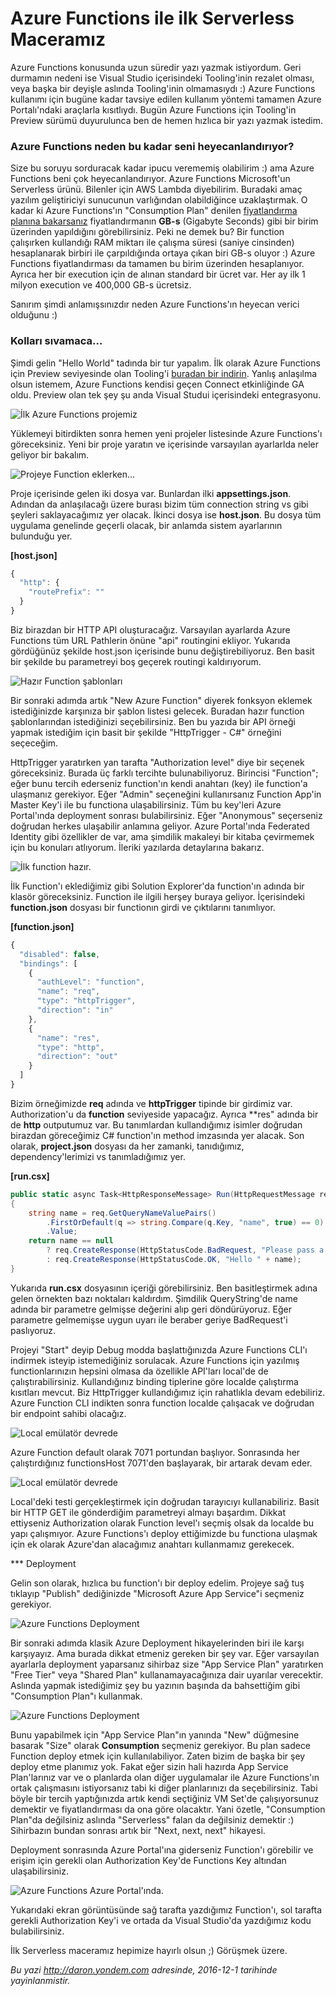# Azure Functions ile ilk Serverless Maceramız 

Azure Functions konusunda uzun süredir yazı yazmak istiyordum. Geri durmamın nedeni ise Visual Studio içerisindeki Tooling'inin rezalet olması, veya başka bir deyişle aslında Tooling'inin olmamasıydı :) Azure Functions kullanımı için bugüne kadar tavsiye edilen kullanım yöntemi tamamen Azure Portalı'ndaki araçlarla kısıtlıydı. Bugün Azure Functions için Tooling'in Preview sürümü duyurulunca ben de hemen hızlıca bir yazı yazmak istedim.

### Azure Functions neden bu kadar seni heyecanlandırıyor?   

Size bu soruyu sorduracak kadar ipucu verememiş olabilirim :) ama Azure Functions beni çok heyecanlandırıyor. Azure Functions Microsoft'un Serverless ürünü. Bilenler için AWS Lambda diyebilirim. Buradaki amaç yazılım geliştiriciyi sunucunun varlığından olabildiğince uzaklaştırmak. O kadar ki Azure Functions'ın "Consumption Plan" denilen [fiyatlandırma planına bakarsanız](https://azure.microsoft.com/en-us/pricing/details/functions/) fiyatlandırmanın **GB-s** (Gigabyte Seconds) gibi bir birim üzerinden yapıldığını görebilirsiniz. Peki ne demek bu? Bir function çalışırken kullandığı RAM miktarı ile çalışma süresi (saniye cinsinden) hesaplanarak birbiri ile çarpıldığında ortaya çıkan biri GB-s oluyor :) Azure Functions fiyatlandırması da tamamen bu birim üzerinden hesaplanıyor. Ayrıca her bir execution için de alınan standard bir ücret var. Her ay ilk 1 milyon execution ve 400,000 GB-s ücretsiz. 

Sanırım şimdi anlamışsınızdır neden Azure Functions'ın heyecan verici olduğunu :)

### Kolları sıvamaca...   

Şimdi gelin "Hello World" tadında bir tur yapalım. İlk olarak Azure Functions için Preview seviyesinde olan Tooling'i [buradan bir indirin](https://aka.ms/azfunctiontools). Yanlış anlaşılma olsun istemem, Azure Functions kendisi geçen Connect etkinliğinde GA oldu. Preview olan tek şey şu anda Visual Studui içerisindeki entegrasyonu.

![İlk Azure Functions projemiz](../media/Azure_Functions_ile_ilk_Serverless_Maceramiz/azure-functions-1.png)

Yüklemeyi bitirdikten sonra hemen yeni projeler listesinde Azure Functions'ı göreceksiniz. Yeni bir proje yaratın ve içerisinde varsayılan ayarlarlda neler geliyor bir bakalım.

![Projeye Function eklerken...](../media/Azure_Functions_ile_ilk_Serverless_Maceramiz/azure-functions-2.png)

Proje içerisinde gelen iki dosya var. Bunlardan ilki **appsettings.json**. Adından da anlaşılacağı üzere burası bizim tüm connection string vs gibi şeyleri saklayacağımız yer olacak. İkinci dosya ise **host.json**. Bu dosya tüm uygulama genelinde geçerli olacak, bir anlamda sistem ayarlarının bulunduğu yer. 

**[host.json]**  
```javascript
{
  "http": {
    "routePrefix": ""
  }
}
```

Biz birazdan bir HTTP API oluşturacağız. Varsayılan ayarlarda Azure Functions tüm URL Pathlerin önüne "api" routingini ekliyor. Yukarıda gördüğünüz şekilde host.json içerisinde bunu değiştirebiliyoruz. Ben basit bir şekilde bu parametreyi boş geçerek routingi kaldırıyorum.

![Hazır Function şablonları](../media/Azure_Functions_ile_ilk_Serverless_Maceramiz/azure-functions-3.png)

Bir sonraki adımda artık "New Azure Function" diyerek fonksyon eklemek istediğinizde karşınıza bir şablon listesi gelecek. Buradan hazır function şablonlarından istediğinizi seçebilirsiniz. Ben bu yazıda bir API örneği yapmak istediğim için basit bir şekilde "HttpTrigger - C#" örneğini seçeceğim. 

HttpTrigger yaratırken yan tarafta "Authorization level" diye bir seçenek göreceksiniz. Burada üç farklı tercihte bulunabiliyoruz. Birincisi "Function"; eğer bunu tercih ederseniz function'ın kendi anahtarı (key) ile function'a ulaşmanız gerekiyor. Eğer "Admin" seçeneğini kullanırsanız Function App'in Master Key'i ile bu functiona ulaşabilirsiniz. Tüm bu key'leri Azure Portal'ında deployment sonrası bulabilirsiniz. Eğer "Anonymous" seçerseniz doğrudan herkes ulaşabilir anlamına geliyor. Azure Portal'ında Federated Identity gibi özellikler de var, ama şimdilik makaleyi bir kitaba çevirmemek için bu konuları atlıyorum. İleriki yazılarda detaylarına bakarız. 

![İlk function hazır.](../media/Azure_Functions_ile_ilk_Serverless_Maceramiz/azure-functions-5.png)

İlk Function'ı eklediğimiz gibi Solution Explorer'da function'ın adında bir klasör göreceksiniz. Function ile ilgili herşey buraya geliyor. İçerisindeki **function.json** dosyası bir functionın girdi ve çıktılarını tanımlıyor. 

**[function.json]**
```javascript
{
  "disabled": false,
  "bindings": [
    {
      "authLevel": "function",
      "name": "req",
      "type": "httpTrigger",
      "direction": "in"
    },
    {
      "name": "res",
      "type": "http",
      "direction": "out"
    }
  ]
}
```

Bizim örneğimizde **req** adında ve **httpTrigger** tipinde bir girdimiz var. Authorization'u da **function** seviyeside yapacağız. Ayrıca **res" adında bir de **http** outputumuz var. Bu tanımlardan kullandığımız isimler doğrudan birazdan göreceğimiz C# function'ın method imzasında yer alacak. Son olarak, **project.json** dosyası da her zamanki, tanıdığımız, dependency'lerimizi vs tanımladığımız yer. 

**[run.csx]**
```CS 
public static async Task<HttpResponseMessage> Run(HttpRequestMessage req, TraceWriter log)
{    
    string name = req.GetQueryNameValuePairs()
        .FirstOrDefault(q => string.Compare(q.Key, "name", true) == 0)
        .Value;  
    return name == null
        ? req.CreateResponse(HttpStatusCode.BadRequest, "Please pass a name on the query string.")
        : req.CreateResponse(HttpStatusCode.OK, "Hello " + name);
}
```

Yukarıda **run.csx** dosyasının içeriği görebilirsiniz. Ben basitleştirmek adına gelen örnekten bazı noktaları kaldırdım. Şimdilik QueryString'de name adında bir parametre gelmişse değerini alıp geri döndürüyoruz. Eğer parametre gelmemişse uygun uyarı ile beraber geriye BadRequest'i paslıyoruz. 

Projeyi "Start" deyip Debug modda başlattığınızda Azure Functions CLI'ı indirmek isteyip istemediğiniz sorulacak. Azure Functions için yazılmış functionlarınızın hepsini olmasa da özellikle API'ları local'de de çalıştırabilirsiniz. Kullandığınız binding tiplerine göre localde çalıştırma kısıtları mevcut. Biz HttpTrigger kullandığımız için rahatlıkla devam edebiliriz. Azure Function CLI indikten sonra function localde çalışacak ve doğrudan bir endpoint sahibi olacağız.

![Local emülatör devrede](../media/Azure_Functions_ile_ilk_Serverless_Maceramiz/azure-functions-4.png)

Azure Function default olarak 7071 portundan başlıyor. Sonrasında her çalıştırdığınız functionsHost 7071'den başlayarak, bir artarak devam eder. 

![Local emülatör devrede](../media/Azure_Functions_ile_ilk_Serverless_Maceramiz/azure-functions-6.png)

Local'deki testi gerçekleştirmek için doğrudan tarayıcıyı kullanabiliriz. Basit bir HTTP GET ile gönderdiğim parametreyi almayı başardım. Dikkat ettiyseniz Authorization olarak Function level'ı seçmiş olsak da localde bu yapı çalışmıyor. Azure Functions'ı deploy ettiğimizde bu functiona ulaşmak için ek olarak Azure'dan alacağımız anahtarı kullanmamız gerekecek.

*** Deployment

Gelin son olarak, hızlıca bu function'ı bir deploy edelim. Projeye sağ tuş tıklayıp "Publish" dediğinizde "Microsoft Azure App Service"i seçmeniz gerekiyor. 

![Azure Functions Deployment](../media/Azure_Functions_ile_ilk_Serverless_Maceramiz/azure-functions-7.png)

Bir sonraki adımda klasik Azure Deployment hikayelerinden biri ile karşı karşıyayız. Ama burada dikkat etmeniz gereken bir şey var. Eğer varsayılan ayarlarla deployment yaparsanız sihirbaz size "App Service Plan" yaratırken "Free Tier" veya "Shared Plan" kullanamayacağınıza dair uyarılar verecektir. Aslında yapmak istediğimiz şey bu yazının başında da bahsettiğim gibi "Consumption Plan"ı kullanmak.

![Azure Functions Deployment](../media/Azure_Functions_ile_ilk_Serverless_Maceramiz/azure-functions-8.png)

Bunu yapabilmek için "App Service Plan"ın yanında "New" düğmesine basarak "Size" olarak **Consumption** seçmeniz gerekiyor. Bu plan sadece Function deploy etmek için kullanılabiliyor. Zaten bizim de başka bir şey deploy etme planımız yok. Fakat eğer sizin hali hazırda App Service Plan'larınız var ve o planlarda olan diğer uygulamalar ile Azure Functions'ın ortak çalışmasını istiyorsanız tabi ki diğer planlarınızı da seçebilirsiniz. Tabi böyle bir tercih yaptığınızda artık kendi seçtiğiniz VM Set'de çalışıyorsunuz demektir ve fiyatlandırması da ona göre olacaktır. Yani özetle, "Consumption Plan"da değilsiniz aslında "Serverless" falan da değilsiniz demektir :) Sihirbazın bundan sonrası artık bir "Next, next, next" hikayesi.

Deployment sonrasında Azure Portal'ına giderseniz Function'ı görebilir ve erişim için gerekli olan Authorization Key'de Functions Key altından ulaşabilirsiniz. 

![Azure Functions Azure Portal'ında.](../media/Azure_Functions_ile_ilk_Serverless_Maceramiz/azure-functions-9.png)

Yukarıdaki ekran görüntüsünde sağ tarafta yazdığımız Function'ı, sol tarafta gerekli Authorization Key'i ve ortada da Visual Studio'da yazdığımız kodu bulabilirsiniz. 

İlk Serverless maceramız hepimize hayırlı olsun ;) Görüşmek üzere.


*Bu yazi http://daron.yondem.com adresinde, 2016-12-1 tarihinde yayinlanmistir.*